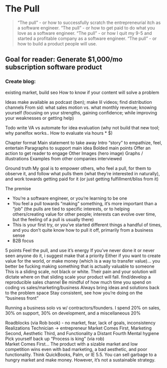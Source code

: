 # The Pull
> “The pull” - or how to successfully scratch the entrepreneurial itch as a software engineer.
> “The pull” - or how to get paid to do what you love as a software engineer.
> “The pull” - or how I quit my 9-5 and started a profitable company as a software engineer.
> “The pull” - or how to build a product people will use.

## Goal for reader: Generate $1,000/mo subscription software product

### Create blog:
existing market, build seo
How to know if your content will solve a problem

Ideas
make available as podcast (ben); make lil videos; find distribution channels
From sid: what sales motion vs. what monthly revenue; knowing yourself (focusing on your strengths, gaining confidence; while improving your weaknesses or getting help)

Todo write
VA vs automate for idea evaluation (why not build that new tool; why panelfox works.. How to evaluate via hours * $)


Chapter format
Main statement to take away
Intro “story” to empathize, feel, entertain
Paragraphs to support main idea
Bolded main points
Offer an action to get reader to engage
Other
Images (hero image)
Graphs / illustrations
Examples from other companies interviewed

Ground truth
My goal is to empower others, who feel a pull, for them to observe it, and follow what pulls them (what they’re interested in naturally), and work towards getting paid for it (or just getting fulfillment/bliss from it)

The premise
- You’re a software engineer, or you’re learning to be one
- You feel a pull towards “making” something, it’s more important than a “job” (the pulls are tied to specific interests, or to helping others/creating value for other people; interests can evolve over time, but the feeling of a pull is usually there)
- This is your first try, or you’ve started different things a handful of times, and you don’t quite know how to pull it off, primarily from a business sense
- B2B focus

5 points
Feel the pull, and use it’s energy
If you’ve never done it or never seen anyone do it, i suggest make that a priority
Either if you want to create value for the world, or make money (which is a way to transfer value)... you better be fucking making something that is actually valuable to someone
This is a sliding scale, not black or white. Their pain and your solution will dictate where on that sliding scale your product will fall.
find/develop a reproducible sales channel
Be mindful of how much time you spend on coding vs sales/marketing/business
Always bring ideas and solutions back to the problem space
Stay consistent, see how you’re doing on the “business front”

Running a business solo vs w/ contractors/founders. I spend 20% on sales, 30% on support, 30% on development, and a miscellaneous 20%

Roadblocks (via Rob book) - no market, fear, lack of goals, inconsistency
Realizations
Technician -> entrepreneur
Market Comes First, Marketing Second, Aesthetic Third, and Functionality a Distant Fourth
Mental hygiene
Pick yourself back up
“Process is king” (via rob)        
Market Comes First...
The product with a sizable market and low competition wins even with bad marketing, a bad aesthetic, and poor functionality. Think QuickBooks, Palm, or IE 5.5. You can sell garbage to a hungry market and make money. However, it’s not a sustainable strategy.